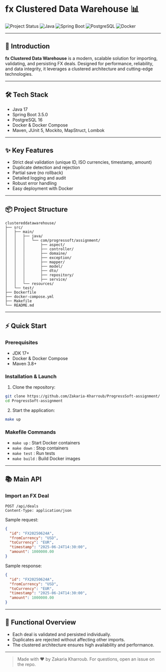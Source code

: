 # fx Clustered Data Warehouse 📊

![Project Status](https://img.shields.io/badge/Status-Production--Ready-green)
![Java](https://img.shields.io/badge/Java-17-orange)
![Spring Boot](https://img.shields.io/badge/Spring%20Boot-3.5.0-green)
![PostgreSQL](https://img.shields.io/badge/PostgreSQL-16-blue)
![Docker](https://img.shields.io/badge/Docker-Ready-blue)

---

## 🚀 Introduction

**fx Clustered Data Warehouse** is a modern, scalable solution for importing, validating, and persisting FX deals. Designed for performance, reliability, and data integrity, it leverages a clustered architecture and cutting-edge technologies.

---

## 🛠️ Tech Stack

- Java 17
- Spring Boot 3.5.0
- PostgreSQL 16
- Docker & Docker Compose
- Maven, JUnit 5, Mockito, MapStruct, Lombok

---

## ✨ Key Features

- Strict deal validation (unique ID, ISO currencies, timestamp, amount)
- Duplicate detection and rejection
- Partial save (no rollback)
- Detailed logging and audit
- Robust error handling
- Easy deployment with Docker

---

## 📦 Project Structure
```
clustereddatawarehouse/
├── src/
│   ├── main/
│   │   ├── java/
│   │   │   └── com/progressoft/assignment/
│   │   │       ├── aspect/
│   │   │       ├── controller/
│   │   │       ├── domaine/
│   │   │       ├── exception/
│   │   │       ├── mapper/
│   │   │       ├── model/
│   │   │       ├── dto/
│   │   │       ├── repository/
│   │   │       ├── service/
│   │   └── resources/
│   └── test/
├── Dockerfile
├── docker-compose.yml
├── Makefile
└── README.md
```

---

## ⚡ Quick Start

### Prerequisites
- JDK 17+
- Docker & Docker Compose
- Maven 3.8+

### Installation & Launch

1. Clone the repository:
```bash
git clone https://github.com/Zakaria-Kharroub/ProgressSoft-assignment/
cd ProgressSoft-assignment
```
2. Start the application:
```bash
make up
```

### Makefile Commands
- `make up` : Start Docker containers
- `make down` : Stop containers
- `make test` : Run tests
- `make build` : Build Docker images

---

## 📚 Main API

### Import an FX Deal

```
POST /api/deals
Content-Type: application/json
```

Sample request:
```json
{
  "id": "FX20250624A",
  "fromCurrency": "USD",
  "toCurrency": "EUR",
  "timestamp": "2025-06-24T14:30:00",
  "amount": 1000000.00
}
```

Sample response:
```json
{
  "id": "FX20250624A",
  "fromCurrency": "USD",
  "toCurrency": "EUR",
  "timestamp": "2025-06-24T14:30:00",
  "amount": 1000000.00
}
```

---

## 📖 Functional Overview

- Each deal is validated and persisted individually.
- Duplicates are rejected without affecting other imports.
- The clustered architecture ensures high availability and performance.

---

> Made with ❤️ by Zakaria Kharroub. For questions, open an issue on the repo.
